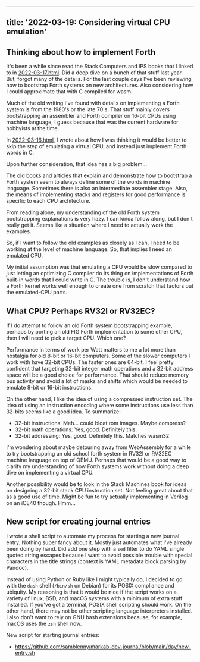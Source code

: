 <!--
Copyright (c) 2022 Sam Blenny
SPDX-License-Identifier: CC-BY-NC-SA-4.0
-->

---
title: '2022-03-19: Considering virtual CPU emulation'
---

## Thinking about how to implement Forth

It's been a while since read the Stack Computers and IPS books that I linked to
in [2022-03-17.html](2022-03-17.html#books-on-implementing-forth-systems). Did
a deep dive on a bunch of that stuff last year. But, forgot many of the
details. For the last couple days I've been reviewing how to bootstrap Forth
systems on new architectures. Also considering how I could approximate that
with C compiled for wasm.

Much of the old writing I've found with details on implementing a Forth system
is from the 1980's or the late 70's. That stuff mainly covers bootstrapping an
assembler and Forth compiler on 16-bit CPUs using machine language, I guess
because that was the current hardware for hobbyists at the time.

In [2022-03-16.html](2022-03-16.html#refining-priorities), I wrote about how I
was thinking it would be better to skip the step of emulating a virtual CPU,
and instead just implement Forth words in C.

Upon further consideration, that idea has a big problem...

The old books and articles that explain and demonstrate how to bootstrap a Forth
system seem to always define some of the words in machine language. Sometimes
there is also an intermediate assembler stage. Also, the means of implementing
stacks and registers for good performance is specific to each CPU architecture.

From reading alone, my understanding of the old Forth system bootstrapping
explanations is very hazy. I can kinda follow along, but I don't really get it.
Seems like a situation where I need to actually work the examples.

So, if I want to follow the old examples as closely as I can, I need to be
working at the level of machine language. So, that implies I need an emulated
CPU.

My initial assumption was that emulating a CPU would be slow compared to just
letting an optimizing C compiler do its thing on implementations of Forth
built-in words that I could write in C. The trouble is, I don't understand how
a Forth kernel works well enough to create one from scratch that factors out
the emulated-CPU parts.


## What CPU? Perhaps RV32I or RV32EC?

If I do attempt to follow an old Forth system bootstrapping example, perhaps by
porting an old FIG Forth implementation to some other CPU, then I will need to
pick a target CPU. Which one?

Performance in terms of work per Watt matters to me a lot more than nostalgia
for old 8-bit or 16-bit computers. Some of the slower computers I work with
have 32-bit CPUs. The faster ones are 64-bit. I feel pretty confident that
targeting 32-bit integer math operations and a 32-bit address space will be a
good choice for performance. That should reduce memory bus activity and avoid a
lot of masks and shifts which would be needed to emulate 8-bit or 16-bit
instructions.

On the other hand, I like the idea of using a compressed instruction set. The
idea of using an instruction encoding where some instructions use less than
32-bits seems like a good idea. To summarize:
- 32-bit instructions: Meh... could bloat rom images. Maybe compress?
- 32-bit math operations: Yes, good. Definitely this.
- 32-bit addressing: Yes, good. Definitely this. Matches wasm32.

I'm wondering about maybe detouring away from WebAssembly for a while to try
bootstrapping an old school forth system in RV32I or RV32EC machine language on
top of QEMU. Perhaps that would be a good way to clarify my understanding of
how Forth systems work without doing a deep dive on implementing a virtual CPU.

Another possibility would be to look in the Stack Machines book for ideas on
designing a 32-bit stack CPU instruction set. Not feeling great about that as a
good use of time. Might be fun to try actually implementing in Verilog on an
iCE40 though. Hmm...


## New script for creating journal entries

I wrote a shell script to automate my process for starting a new journal entry.
Nothing super fancy about it. Mostly just automates what I've already been
doing by hand. Did add one step with a `sed` filter to do YAML single quoted
string escapes because I want to avoid possible trouble with special characters
in the title strings (context is YAML metadata block parsing by Pandoc).

Instead of using Python or Ruby like I might typically do, I decided to go with
the `dash` shell (`/bin/sh` on Debian) for its POSIX compliance and ubiquity.
My reasoning is that it would be nice if the script works on a variety of
linux, BSD, and macOS systems with a minimum of extra stuff installed. If
you've got a terminal, POSIX shell scripting should work. On the other hand,
there may not be other scripting language interpreters installed. I also don't
want to rely on GNU bash extensions because, for example, macOS uses the `zsh`
shell now.

New script for starting journal entries:
- https://github.com/samblenny/markab-dev-journal/blob/main/day/new-entry.sh
